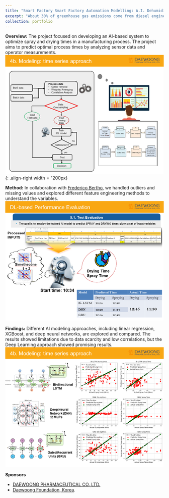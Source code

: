 ```yaml
---
title: "Smart Factory Smart Factory Automation Modelling: A.I. Dehumidification Control System"
excerpt: "About 30% of greenhouse gas emissions come from diesel engines, which contribute to a variety of health and environmental problems. This project was motivated by the need to discover the optimal diesel emulsion to reduce fuel emmision, maintain engine efficiency and lower costs. . <br/><img src='/images/Slide35.PNG' style='width:200px'> "
collection: portfolio
---
```


**Overview:**
The project focused on developing an AI-based system to optimize spray and drying times in a manufacturing process. The project aims to predict optimal process times by analyzing sensor data and operator measurements.
![solenoid pumps](/images/Slide29.PNG){: .align-right width = "200px} 


**Method:**
In collaboration with [Frederico Bertho](https://www.researchgate.net/profile/Federico-Berto-2), we handled outliers and missing values and explored different feature engineering methods to understand the variables. 
 <br/><img src='/images/Slide35.PNG'>

**Findings:**
Different AI modeling approaches, including linear regression, XGBoost, and deep neural networks, are explored and compared. The results showed limitations due to data scarcity and low correlations, but the Deep Learning approach showed promising results. <br/><img src='/images/Slide31.PNG'>


**Sponsors**
* [DAEWOONG PHARMACEUTICAL CO.,LTD.](https://www.daewoong.com/kr/main/index)
* [Daewoong Foundation, Korea](http://daewoongfoundation.or.kr/).


